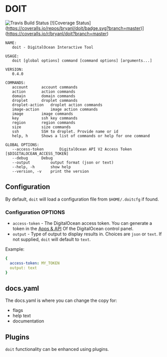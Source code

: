 # DOIT

![Travis Build Status](https://travis-ci.org/bryanl/doit.svg?branch=master)
[![Coverage Status]
(https://coveralls.io/repos/bryanl/doit/badge.svg?branch=master)]
(https://coveralls.io/r/bryanl/doit?branch=master)

```
NAME:
   doit - DigitalOcean Interactive Tool

USAGE:
   doit [global options] command [command options] [arguments...]

VERSION:
   0.4.0

COMMANDS:
   account		account commands
   action		action commands
   domain		domain commands
   droplet		droplet commands
   droplet-action	droplet action commands
   image-action		image action commands
   image		image commands
   key			ssh key commands
   region		region commands
   size			size commands
   ssh			SSH to droplet. Provide name or id
   help, h		Shows a list of commands or help for one command

GLOBAL OPTIONS:
   --access-token 		DigitalOcean API V2 Access Token [$DIGITALOCEAN_ACCESS_TOKEN]
   --debug		Debug
   --output 		output format (json or text)
   --help, -h		show help
   --version, -v	print the version

```
## Configuration

By default, `doit` will load a configuration file from `$HOME/.doitcfg` if found.

### Configuration OPTIONS

* `access-token` - The DigitalOcean access token. You can generate a token in the [Apps & API](https://cloud.digitalocean.com/settings/applications) Of the DigitalOcean control panel.
* `output` - Type of output to display results in. Choices are `json` or `text`. If not supplied, `doit` will default to `text`.

Example:

```yaml
{
  access-token: MY_TOKEN
  output: text
}
```

## docs.yaml
The docs.yaml is where you can change the copy for:
- flags
- help text
- documentation

## Plugins

`doit` functionality can be enhanced using plugins.
